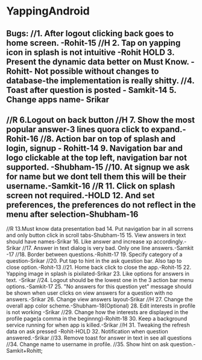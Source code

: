 # YappingAndroid
Bugs:
//1. After logout clicking back goes to home screen. -Rohit-15
//H 2. Tap on yapping icon in splash is not intuitive  -Rohit HOLD
3. Present the dynamic data better on Must Know.  - Rohitt- Not possible without changes to database-the implementation is really shitty.
//4. Toast after question is posted - Samkit-14
5. Change apps name- Srikar
------- 
//R 6.Logout on back button
//H 7. Show the most popular answer-3 lines quora click to expand.-Rohit-16
//8. Action bar on top of splash and login, signup - Rohitt-14
9. Navigation bar and logo clickable at the top left, navigation bar not supported. -Shubham-15
//10. At signup we ask for name but we dont tell them this will be their username.-Samkit-16
//R 11. Click on splash screen not required.-HOLD
12. And set preferences, the preferences do not reflect in the menu after selection-Shubham-16
-------
//R 13.Must know data presentation bad
14. Put navigation bar in all scrrens and only button click in scroll tabs-Shubham-15
15. View answers in text should have names-Srikar
16. Like answer and increase xp accordingly.-Srikar
//17. Answer in text dialog is very bad. Only one line answers.-Samkit -17
//18. Border between questions.-Rohitt-17
19. Specify category of a question-Srikar
//20. Put tap to hint in the ask question bar. Also tap to close option.-Rohit-13
//21. Home back click to close the app.-Rohit-15
22. Yapping image in splash is pixilated-Srikar
23. Like options for answers in text. -Srikar
//24. Logout should be the lowest one in the 3 action bar menu options.-Samkit-17
25. "No answers for this question yet"  message should be shown when user clicks on view answers for a question with no answers.-Srikar
26. Change view answers layout-Srikar
//H 27. Change the overall app color scheme.-Shubham-18(Optional)
28. Edit interests in profile is not working -Srikar
//29. Change how the interests are displayed in the profile page(a comma in the beginnng)-Rohitt-18
30. Keep a background service running for when app is killed.-Srikar
//H 31. Tweaking the refresh data on ask pressed -Rohit-HOLD
32. Notification when question answered.-Srikar
//33. Remove toast for answer in text in see all questions
//34. Change name to username in profile.
//35. Show hint on ask question.- Samkit+Rohitt;
